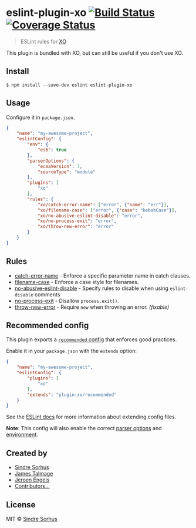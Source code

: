 # eslint-plugin-xo [![Build Status](https://travis-ci.org/sindresorhus/eslint-plugin-xo.svg?branch=master)](https://travis-ci.org/sindresorhus/eslint-plugin-xo) [![Coverage Status](https://coveralls.io/repos/github/sindresorhus/eslint-plugin-xo/badge.svg?branch=master)](https://coveralls.io/github/sindresorhus/eslint-plugin-xo?branch=master)

> ESLint rules for [XO](https://github.com/sindresorhus/xo)

This plugin is bundled with XO, but can still be useful if you don't use XO.


## Install

```
$ npm install --save-dev eslint eslint-plugin-xo
```


## Usage

Configure it in `package.json`.

```json
{
	"name": "my-awesome-project",
	"eslintConfig": {
		"env": {
			"es6": true
		},
		"parserOptions": {
			"ecmaVersion": 7,
			"sourceType": "module"
		},
		"plugins": [
			"xo"
		],
		"rules": {
			"xo/catch-error-name": ["error", {"name": "err"}],
			"xo/filename-case": ["error", {"case": "kebabCase"}],
			"xo/no-abusive-eslint-disable": "error",
			"xo/no-process-exit": "error",
			"xo/throw-new-error": "error"
		}
	}
}
```


## Rules

- [catch-error-name](docs/rules/catch-error-name.md) - Enforce a specific parameter name in catch clauses.
- [filename-case](docs/rules/filename-case.md) - Enforce a case style for filenames.
- [no-abusive-eslint-disable](docs/rules/no-abusive-eslint-disable.md) - Specify rules to disable when using `eslint-disable` comments
- [no-process-exit](docs/rules/no-process-exit.md) - Disallow `process.exit()`.
- [throw-new-error](docs/rules/throw-new-error.md) - Require `new` when throwing an error. *(fixable)*


## Recommended config

This plugin exports a [`recommended` config](index.js) that enforces good practices.

Enable it in your `package.json` with the `extends` option:

```json
{
	"name": "my-awesome-project",
	"eslintConfig": {
		"plugins": [
			"xo"
		],
		"extends": "plugin:xo/recommended"
	}
}
```

See the [ESLint docs](http://eslint.org/docs/user-guide/configuring#extending-configuration-files) for more information about extending config files.

**Note**: This config will also enable the correct [parser options](http://eslint.org/docs/user-guide/configuring#specifying-parser-options) and [environment](http://eslint.org/docs/user-guide/configuring#specifying-environments).


## Created by

- [Sindre Sorhus](https://github.com/sindresorhus)
- [James Talmage](https://github.com/jamestalmage)
- [Jeroen Engels](https://github.com/jfmengels)
- [Contributors…](https://github.com/sindresorhus/eslint-plugin-xo/graphs/contributors)


## License

MIT © [Sindre Sorhus](https://sindresorhus.com)
